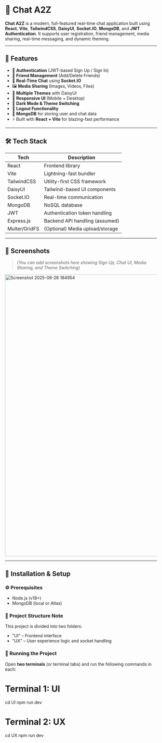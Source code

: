 # 💬 Chat A2Z

**Chat A2Z** is a modern, full-featured real-time chat application built using **React**, **Vite**, **TailwindCSS**, **DaisyUI**, **Socket.IO**, **MongoDB**, and **JWT Authentication**. It supports user registration, friend management, media sharing, real-time messaging, and dynamic theming.

---

## 🚀 Features

- 🔐 **Authentication** (JWT-based Sign Up / Sign In)
- 👥 **Friend Management** (Add/Delete Friends)
- 💬 **Real-Time Chat** using **Socket.IO**
- 🖼️ **Media Sharing** (Images, Videos, Files)
- 🎨 **Multiple Themes** with DaisyUI
- 📱 **Responsive UI** (Mobile + Desktop)
- 🌙 **Dark Mode & Theme Switching**
- 🚪 **Logout Functionality**
- 🧠 **MongoDB** for storing user and chat data
- ⚡ Built with **React + Vite** for blazing-fast performance

---

## 🛠️ Tech Stack

| Tech             | Description                          |
|------------------|--------------------------------------|
| React            | Frontend library                     |
| Vite             | Lightning-fast bundler               |
| TailwindCSS      | Utility-first CSS framework          |
| DaisyUI          | Tailwind-based UI components         |
| Socket.IO        | Real-time communication              |
| MongoDB          | NoSQL database                       |
| JWT              | Authentication token handling        |
| Express.js       | Backend API handling (assumed)       |
| Multer/GridFS    | (Optional) Media upload/storage      |

---

## 📸 Screenshots

> *(You can add screenshots here showing Sign Up, Chat UI, Media Sharing, and Theme Switching)*
<img width="1914" height="930" alt="Screenshot 2025-06-26 184954" src="https://github.com/user-attachments/assets/cb392be9-d952-481a-94a3-3f28bf7110f1" />

---

## 🧾 Installation & Setup

### ⚙️ Prerequisites

- Node.js (v18+)
- MongoDB (local or Atlas)
  
### 🔧 Project Structure Note

This project is divided into two folders:
- "UI" – Frontend interface
- "UX" – User experience logic and socket handling

### 🚀 Running the Project

Open **two terminals** (or terminal tabs) and run the following commands in each:

# Terminal 1: UI
cd UI
npm run dev

# Terminal 2: UX
cd UX
npm run dev
